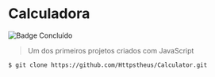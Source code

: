 # Calculadora

![Badge Concluído](http://img.shields.io/static/v1?label=PROJETO&message=CONCLUÍDO&color=GREEN&style=for-the-badge)

> Um dos primeiros projetos criados com JavaScript


```
$ git clone https://github.com/Httpstheus/Calculator.git
```
